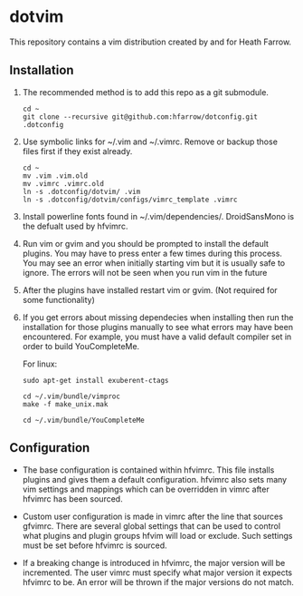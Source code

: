 dotvim
======

This repository contains a vim distribution created by and for Heath Farrow.

Installation
---------------------------
1.  The recommended method is to add this repo as a git submodule.

    ```
    cd ~
    git clone --recursive git@github.com:hfarrow/dotconfig.git .dotconfig
    ```

2.  Use symbolic links for ~/.vim and ~/.vimrc. Remove or backup those files first if they exist already.

    ```
    cd ~
    mv .vim .vim.old
    mv .vimrc .vimrc.old
    ln -s .dotconfig/dotvim/ .vim
    ln -s .dotconfig/dotvim/configs/vimrc_template .vimrc
    ```
3. Install powerline fonts found in ~/.vim/dependencies/. DroidSansMono is the defualt used by hfvimrc.

3.  Run vim or gvim and you should be prompted to install the default plugins. You may have to press enter a few times
    during this process. You may see an error when initially starting vim but it is usually safe to ignore.
    The errors will not be seen when you run vim in the future

4.  After the plugins have installed restart vim or gvim. (Not required for some functionality)

5.  If you get errors about missing dependecies when installing then run the installation for those plugins manually
    to see what errors may have been encountered. For example, you must have a valid default compiler set in order
    to build YouCompleteMe.
    
    For linux:
    ```
    sudo apt-get install exuberent-ctags

    cd ~/.vim/bundle/vimproc
    make -f make_unix.mak
    
    cd ~/.vim/bundle/YouCompleteMe
    
    ```

Configuration
---------------------------
* The base configuration is contained within hfvimrc. This file installs plugins and gives them a default
   configuration. hfvimrc also sets many vim settings and mappings which can be overridden in vimrc after hfvimrc has been sourced.

* Custom user configuration is made in vimrc after the line that sources gfvimrc. There are several global settings that
  can be used to control what plugins and plugin groups hfvim will load or exclude. Such settings must be set before
  hfvimrc is sourced.

* If a breaking change is introduced in hfvimrc, the major version will be incremented. The user vimrc must specify what
  major version it expects hfvimrc to be. An error will be thrown if the major versions do not match.
